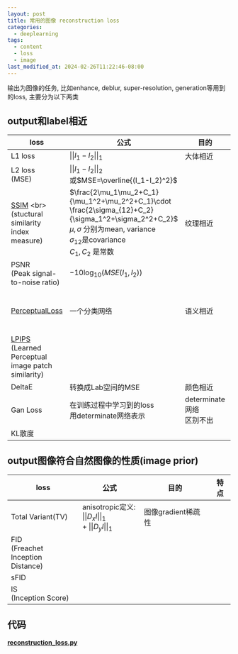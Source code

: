 ```yaml
---
layout: post
title: 常用的图像 reconstruction loss
categories:
  - deeplearning
tags:
  - content
  - loss
  - image
last_modified_at: 2024-02-26T11:22:46-08:00
---
```


输出为图像的任务, 比如enhance, deblur, super-resolution, generation等用到的loss, 主要分为以下两类
## output和label相近

| loss | 公式 | 目的 | 特点<br> |
| ---- | ---- | ---- | ---- |
| L1 loss | $\|\|I_1-I_2\|\|_1$ | 大体相近 | 最常用的loss |
| L2 loss<br>(MSE) | $\|\|I_1-I_2\|\|_2$<br>或$MSE=\overline{(I_1-I_2)^2}$ |  | 因为导数是线性所以计算最快 |
| [SSIM]([https://github.com/CVMI-Lab/UHDM/blob/main/utils/common.py](https://github.com/CVMI-Lab/UHDM/blob/main/utils/common.py)) <br>(stuctural similarity<br> index measure) | $\frac{2\mu_1\mu_2+C_1}{\mu_1^2+\mu_2^2+C_1}\cdot \frac{2\sigma_{12}+C_2}{\sigma_1^2+\sigma_2^2+C_2}$ <br>$\mu, \sigma$ 分别为mean, variance<br>$\sigma_{12}$是covariance<br>$C_1, C_2$ 是常数 | 纹理相近 | 要分patch计算<br>$C_1, C_2$ 的值要根据图像的范围调整 |
| PSNR<br>(Peak signal-<br>to-noise ratio) | $-10\log_{10}(MSE(I_1,I_2))$ |  | 经常是用来验证 |
| [PerceptualLoss]([https://github.com/varun19299/deep-atrous-guided-filter/tree/master/PerceptualSimilarity](https://github.com/varun19299/deep-atrous-guided-filter/tree/master/PerceptualSimilarity)) | 一个分类网络 | 语义相近 | 一般用vgg16, 输入RGB图像<br>一般会用后几层的语义特征对比<br> |
| [LPIPS](https://github.com/richzhang/PerceptualSimilarity) <br>(Learned Perceptual<br>image patch similarity) |  |  | perceptualLoss+分块 |
| DeltaE | 转换成Lab空间的MSE | 颜色相近 |  |
| Gan Loss | 在训练过程中学习到的loss<br>用determinate网络表示<br> | determinate网络<br>区别不出 |  |
| KL散度 |  |  |  |

## output图像符合自然图像的性质(image prior)

| loss | 公式 | 目的 | 特点 |
| ---- | ---- | ---- | ---- |
| Total Variant(TV) | anisotropic定义:<br>$\|\|D_x I\|\|_1+\|\|D_y I\|\|_1$ | 图像gradient稀疏性 |  |
| FID<br>(Freachet Inception<br> Distance) |  |  |  |
| sFID |  |  |  |
| IS<br>(Inception Score) |  |  |  |


## 代码

[**reconstruction_loss.py**](https://gist.github.com/roshameow/c59d5708610ae30eb4329b140ccab3a7#file-reconstruction_loss-py) 